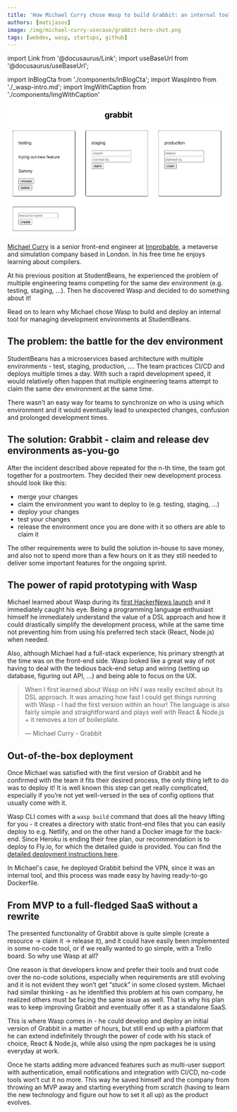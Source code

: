```yaml
---
title: 'How Michael Curry chose Wasp to build Grabbit: an internal tool for managing dev resources at StudentBeans'
authors: [matijasos]
image: /img/michael-curry-usecase/grabbit-hero-shot.png
tags: [webdev, wasp, startups, github]
---
```


import Link from '@docusaurus/Link';
import useBaseUrl from '@docusaurus/useBaseUrl';

import InBlogCta from './components/InBlogCta';
import WaspIntro from './_wasp-intro.md';
import ImgWithCaption from './components/ImgWithCaption'


![grabbit hero shot](../static/img/michael-curry-usecase/grabbit-hero-shot.png)

[Michael Curry](https://github.com/cursorial) is a senior front-end engineer at [Improbable](https://www.improbable.io/), a metaverse and simulation company based in London. In his free time he enjoys learning about compilers.

At his previous position at StudentBeans, he experienced the problem of multiple engineering teams competing for the same dev environment (e.g. testing, staging, …). Then he discovered Wasp and decided to do something about it!

Read on to learn why Michael chose Wasp to build and deploy an internal tool for managing development environments at StudentBeans.

<!--truncate-->

## The problem: the battle for the dev environment

StudentBeans has a microservices based architecture with multiple environments - test, staging, production, …. The team practices CI/CD and deploys multiple times a day. With such a rapid development speed, it would relatively often happen that multiple engineering teams attempt to claim the same dev environment at the same time. 

There wasn’t an easy way for teams to synchronize on who is using which environment and it would eventually lead to unexpected changes, confusion and prolonged development times.

## The solution: Grabbit - claim and release dev environments as-you-go

After the incident described above repeated for the n-th time, the team got together for a postmortem. They decided their new development process should look like this:

- merge your changes
- claim the environment you want to deploy to (e.g. testing, staging, …)
- deploy your changes
- test your changes
- release the environment once you are done with it so others are able to claim it

The other requirements were to build the solution in-house to save money, and also not to spend more than a few hours on it as they still needed to deliver some important features for the ongoing sprint.

## The power of rapid prototyping with Wasp

Michael learned about Wasp during its [first HackerNews launch](https://news.ycombinator.com/item?id=26091956) and it immediately caught his eye. Being a programming language enthusiast himself he immediately understand the value of a DSL approach and how it could drastically simplify the development process, while at the same time not preventing him from using his preferred tech stack (React, Node.js) when needed.

Also, although Michael had a full-stack experience, his primary strength at the time was on the front-end side. Wasp looked like a great way of not having to deal with the tedious back-end setup and wiring (setting up database, figuring out API, …) and being able to focus on the UX.

> When I first learned about Wasp on HN I was really excited about its DSL approach. It was amazing how fast I could get things running with Wasp - I had the first version within an hour! The language is also fairly simple and straightforward and plays well with React & Node.js + it removes a ton of boilerplate.
>
> — Michael Curry - Grabbit

## Out-of-the-box deployment

Once Michael was satisfied with the first version of Grabbit and he confirmed with the team it fits their desired process, the only thing left to do was to deploy it! It is well known this step can get really complicated, especially if you’re not yet well-versed in the sea of config options that usually come with it.

Wasp CLI comes with a `wasp build` command that does all the heavy lifting for you - it creates a directory with static front-end files that you can easily deploy to e.g. Netlify, and on the other hand a Docker image for the back-end. Since Heroku is ending their free plan, our recommendation is to deploy to Fly.io, for which the detailed guide is provided. You can find the [detailed deployment instructions here](https://wasp-lang.dev/docs/deploying).

In Michael's case, he deployed Grabbit behind the VPN, since it was an internal tool, and this process was made easy by having ready-to-go Dockerfile.

## From MVP to a full-fledged SaaS without a rewrite

The presented functionality of Grabbit above is quite simple (create a resource → claim it → release it), and it could have easily been implemented in some no-code tool, or if we really wanted to go simple, with a Trello board. So why use Wasp at all?

One reason is that developers know and prefer their tools and trust code over the no-code solutions, especially when requirements are still evolving and it is not evident they won’t get “stuck” in some closed system. Michael had similar thinking - as he identified this problem at his own company, he realized others must be facing the same issue as well. That is why his plan was to keep improving Grabbit and eventually offer it as a standalone SaaS.

This is where Wasp comes in - he could develop and deploy an initial version of Grabbit in a matter of hours, but still end up with a platform that he can extend indefinitely through the power of code with his stack of choice, React & Node.js, while also using the npm packages he is using everyday at work.

Once he starts adding more advanced features such as multi-user support with authentication, email notifications and integration with CI/CD, no-code tools won’t cut it no more. This way he saved himself and the company from throwing an MVP away and starting everything from scratch (having to learn the new technology and figure out how to set it all up) as the product evolves.
